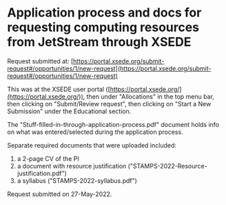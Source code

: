 # Application process and docs for requesting computing resources from JetStream through XSEDE

Request submitted at: [https://portal.xsede.org/submit-request#/opportunities/1/new-request](https://portal.xsede.org/submit-request#/opportunities/1/new-request)

This was at the XSEDE user portal ([https://portal.xsede.org/](https://portal.xsede.org/)), then under "Allocations" in the top menu bar, then clicking on "Submit/Review request", then clicking on "Start a New Submission" under the Educational section. 

The "Stuff-filled-in-through-application-process.pdf" document holds info on what was entered/selected during the application process.


Separate required documents that were uploaded included:
1. a 2-page CV of the PI 
2. a document with resource justification ("STAMPS-2022-Resource-justification.pdf")
3. a syllabus ("STAMPS-2022-syllabus.pdf")

Request submitted on 27-May-2022.
